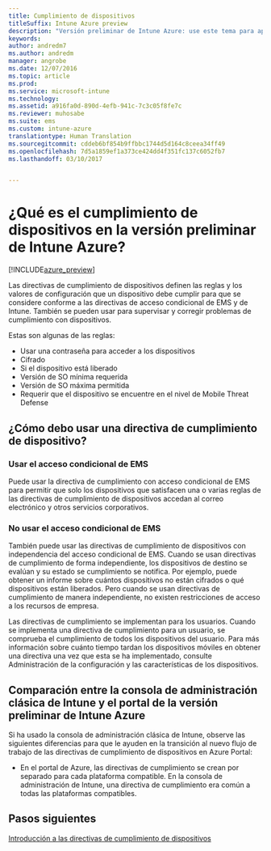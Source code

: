 ```yaml
---
title: Cumplimiento de dispositivos
titleSuffix: Intune Azure preview
description: "Versión preliminar de Intune Azure: use este tema para aprender sobre el cumplimiento de dispositivos en Microsoft Intune."
keywords: 
author: andredm7
ms.author: andredm
manager: angrobe
ms.date: 12/07/2016
ms.topic: article
ms.prod: 
ms.service: microsoft-intune
ms.technology: 
ms.assetid: a916fa0d-890d-4efb-941c-7c3c05f8fe7c
ms.reviewer: muhosabe
ms.suite: ems
ms.custom: intune-azure
translationtype: Human Translation
ms.sourcegitcommit: cddeb6bf854b9ffbbc1744d5d164c8ceea34ff49
ms.openlocfilehash: 7d5a1859ef1a373ce424dd4f351fc137c6052fb7
ms.lasthandoff: 03/10/2017


---
```


# <a name="what-is-device-compliance-in-intune-azure-preview"></a>¿Qué es el cumplimiento de dispositivos en la versión preliminar de Intune Azure?

[!INCLUDE[azure_preview](../includes/azure_preview.md)]

Las directivas de cumplimiento de dispositivos definen las reglas y los valores de configuración que un dispositivo debe cumplir para que se considere conforme a las directivas de acceso condicional de EMS y de Intune. También se pueden usar para supervisar y corregir problemas de cumplimiento con dispositivos. 

Estas son algunas de las reglas:

- Usar una contraseña para acceder a los dispositivos
- Cifrado
- Si el dispositivo está liberado
- Versión de SO mínima requerida
- Versión de SO máxima permitida
- Requerir que el dispositivo se encuentre en el nivel de Mobile Threat Defense

<!---##  Concepts
Following are some terms and concepts that are useful to understanding how to use compliance policies.

### Device compliance requirements
Compliance requirements are essentially rules like requiring a device PIN or encryption that you can specify as required or not required for a compliance policy.

### Actions for noncompliance

You can specify what needs to happen when a device is determined as noncompliant. This can be a sequence of actions during a specific time.
When you specify these actions, Intune will automatically initiate them in the sequence you specify. See the following example of a sequence of
actions for a device that continues to be in the noncompliant status for
a week:

-   When the device is first determined to be non-compliant, an email with noncompliant notification is sent to the user.

-   3 days after initial noncompliance state, a follow up reminder is sent to the user.

-   5 days after initial noncompliance state, a final reminder with a notification that access to company resources will be blocked on the device in 2 days if the compliance issues are not remediated is sent to the user.

-   7 days after initial noncompliance state, access to company resources is blocked. This requires that you have conditional access policy that specifies that access from noncompliant devices should    be blocked for services such as Exchange and SharePoint.

### Grace Period

This is the time between when a device is first determined as
noncompliant to when access to company resources on that device is blocked. This time allows for time that the user has to resolve
compliance issues on the device. You can also use this time to create your action sequences to send notifications to the user before their access is blocked.

Remember that you need to implement conditional access policies in addition to compliance policies in order for access to company resources to be blocked.--->

##  <a name="how-should-i-use-a-device-compliance-policy"></a>¿Cómo debo usar una directiva de cumplimiento de dispositivo?

### <a name="using-ems-conditional-access"></a>Usar el acceso condicional de EMS
Puede usar la directiva de cumplimiento con acceso condicional de EMS para permitir que solo los dispositivos que satisfacen una o varias reglas de las directivas de cumplimiento de dispositivos accedan al correo electrónico y otros servicios corporativos.

### <a name="not-using-ems-conditional-access"></a>No usar el acceso condicional de EMS
También puede usar las directivas de cumplimiento de dispositivos con independencia del acceso condicional de EMS.
Cuando se usan directivas de cumplimiento de forma independiente, los dispositivos de destino se evalúan y su estado se cumplimiento se notifica. Por ejemplo, puede obtener un informe sobre cuántos dispositivos no están cifrados o qué dispositivos están liberados. Pero cuando se usan directivas de cumplimiento de manera independiente, no existen restricciones de acceso a los recursos de empresa.

Las directivas de cumplimiento se implementan para los usuarios. Cuando se implementa una directiva de cumplimiento para un usuario, se comprueba el cumplimiento de todos los dispositivos del usuario. Para más información sobre cuánto tiempo tardan los dispositivos móviles en obtener una directiva una vez que esta se ha implementado, consulte Administración de la configuración y las características de los dispositivos.

##  <a name="intune-classic-admin-console-vs-intune-azure-preview-portal"></a>Comparación entre la consola de administración clásica de Intune y el portal de la versión preliminar de Intune Azure

Si ha usado la consola de administración clásica de Intune, observe las siguientes diferencias para que le ayuden en la transición al nuevo flujo de trabajo de las directivas de cumplimiento de dispositivos en Azure Portal:

-   En el portal de Azure, las directivas de cumplimiento se crean por separado para cada plataforma compatible. En la consola de administración de Intune, una directiva de cumplimiento era común a todas las plataformas compatibles.

<!--- -   In the Azure portal, you have the ability to specify actions and notifications that are intiated when a device is determined to be noncompliant. This ability does not exist in the Intune admin console.

-   In the Azure portal, you can set a grace period to allow time for the end-user to get their device back to compliance status before they completely lose the ability to get company data on their device. This is not available in the Intune admin console.--->

##  <a name="next-steps"></a>Pasos siguientes

[Introducción a las directivas de cumplimiento de dispositivos](get-started-with-device-compliance.md)


<!---### See also

Conditional access--->


